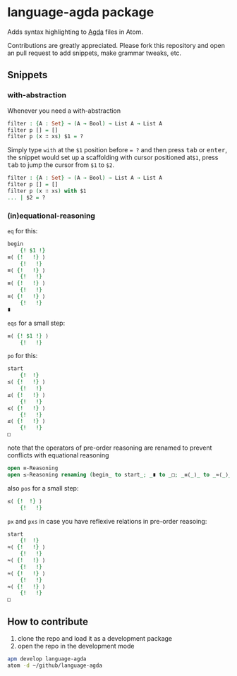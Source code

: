 # language-agda package

Adds syntax highlighting to [Agda](http://wiki.portal.chalmers.se/agda/pmwiki.php) files in Atom.

Contributions are greatly appreciated. Please fork this repository and open an pull request to add snippets, make grammar tweaks, etc.

## Snippets

### with-abstraction

Whenever you need a with-abstraction

```agda
filter : {A : Set} → (A → Bool) → List A → List A
filter p [] = []
filter p (x ∷ xs) $1 = ?
```

Simply type `with` at the `$1` position before `= ?` and then press <kbd>tab</kbd> or <kbd>enter</kbd>, the snippet would set up a scaffolding with cursor positioned at`$1`, press <kbd>tab</kbd> to jump the cursor from `$1` to `$2`.

```agda
filter : {A : Set} → (A → Bool) → List A → List A
filter p [] = []
filter p (x ∷ xs) with $1
... | $2 = ?
```

### (in)equational-reasoning

`eq` for this:

```agda
begin
    {! $1 !}
≡⟨ {!   !} ⟩
    {!   !}
≡⟨ {!   !} ⟩
    {!   !}
≡⟨ {!   !} ⟩
    {!   !}
≡⟨ {!   !} ⟩
    {!   !}
∎
```

`eqs` for a small step:

```agda
≡⟨ {! $1 !} ⟩
    {!   !}
```

`po` for this:

```agda
start
    {!  !}
≤⟨ {!   !} ⟩
    {!   !}
≤⟨ {!   !} ⟩
    {!   !}
≤⟨ {!   !} ⟩
    {!   !}
≤⟨ {!   !} ⟩
    {!   !}
□
```

note that the operators of pre-order reasoning are renamed to prevent conflicts with equational reasoning

```agda
open ≡-Reasoning
open ≤-Reasoning renaming (begin_ to start_; _∎ to _□; _≡⟨_⟩_ to _≈⟨_⟩_)
```

also `pos` for a small step:

```agda
≤⟨ {!  !} ⟩
    {!   !}
```

``px`` and ``pxs`` in case you have reflexive relations in pre-order reasoing:

```agda
start
    {!  !}
≈⟨ {!   !} ⟩
    {!   !}
≈⟨ {!   !} ⟩
    {!   !}
≈⟨ {!   !} ⟩
    {!   !}
≈⟨ {!   !} ⟩
    {!   !}
□
```

## How to contribute

1. clone the repo and load it as a development package
2. open the repo in the development mode

```bash
apm develop language-agda
atom -d ~/github/language-agda
```
